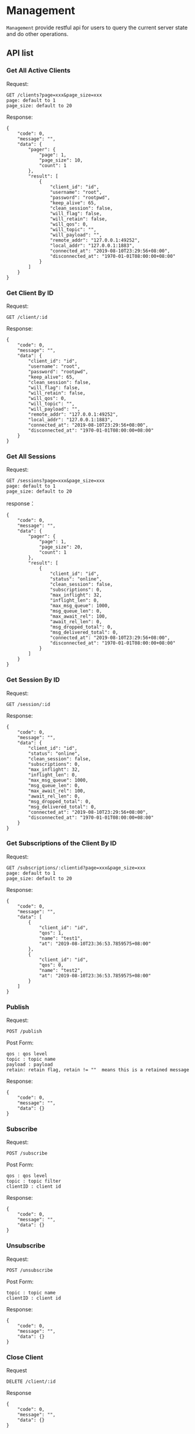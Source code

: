 # Management
`Management` provide restful api for users to  query the current server state and do other operations. 

## API list
### Get All Active Clients
Request:
```
GET /clients?page=xxx&page_size=xxx
page: default to 1
page_size: default to 20
```
Response:
```
{
    "code": 0,
    "message": "",
    "data": {
        "pager": {
            "page": 1,
            "page_size": 10,
            "count": 1
        },
        "result": [
            {
                "client_id": "id",
                "username": "root",
                "password": "rootpwd",
                "keep_alive": 65,
                "clean_session": false,
                "will_flag": false,
                "will_retain": false,
                "will_qos": 0,
                "will_topic": "",
                "will_payload": "",
                "remote_addr": "127.0.0.1:49252",
                "local_addr": "127.0.0.1:1883",
                "connected_at": "2019-08-10T23:29:56+08:00",
                "disconnected_at": "1970-01-01T08:00:00+08:00"
            }
        ]
    }
}

```

### Get Client By ID
Request:
```
GET /client/:id
```
Response:
```
{
    "code": 0,
    "message": "",
    "data": {
        "client_id": "id",
        "username": "root",
        "password": "rootpwd",
        "keep_alive": 65,
        "clean_session": false,
        "will_flag": false,
        "will_retain": false,
        "will_qos": 0,
        "will_topic": "",
        "will_payload": "",
        "remote_addr": "127.0.0.1:49252",
        "local_addr": "127.0.0.1:1883",
        "connected_at": "2019-08-10T23:29:56+08:00",
        "disconnected_at": "1970-01-01T08:00:00+08:00"
    }
}
```


### Get All Sessions

Request:
```
GET /sessions?page=xxx&page_size=xxx
page: default to 1
page_size: default to 20
```
response：
```
{
    "code": 0,
    "message": "",
    "data": {
        "pager": {
            "page": 1,
            "page_size": 20,
            "count": 1
        },
        "result": [
            {
                "client_id": "id",
                "status": "online",
                "clean_session": false,
                "subscriptions": 0,
                "max_inflight": 32,
                "inflight_len": 0,
                "max_msg_queue": 1000,
                "msg_queue_len": 0,
                "max_await_rel": 100,
                "await_rel_len": 0,
                "msg_dropped_total": 0,
                "msg_delivered_total": 0,
                "connected_at": "2019-08-10T23:29:56+08:00",
                "disconnected_at": "1970-01-01T08:00:00+08:00"
            }
        ]
    }
}
```

### Get Session By ID

Request:
```
GET /session/:id
```
Response:
```
{
    "code": 0,
    "message": "",
    "data": {
        "client_id": "id",
        "status": "online",
        "clean_session": false,
        "subscriptions": 0,
        "max_inflight": 32,
        "inflight_len": 0,
        "max_msg_queue": 1000,
        "msg_queue_len": 0,
        "max_await_rel": 100,
        "await_rel_len": 0,
        "msg_dropped_total": 0,
        "msg_delivered_total": 0,
        "connected_at": "2019-08-10T23:29:56+08:00",
        "disconnected_at": "1970-01-01T08:00:00+08:00"
    }
}
```

### Get Subscriptions of the Client By ID

Request:
```
GET /subscriptions/:clientid?page=xxx&page_size=xxx
page: default to 1
page_size: default to 20
```
Response:
```
{
    "code": 0,
    "message": "",
    "data": [
        {
            "client_id": "id",
            "qos": 1,
            "name": "test1",
            "at": "2019-08-10T23:36:53.7859575+08:00"
        },
        {
            "client_id": "id",
            "qos": 0,
            "name": "test2",
            "at": "2019-08-10T23:36:53.7859575+08:00"
        }
    ]
}
```




### Publish

Request:
```
POST /publish
```
Post Form:
```
qos : qos level
topic : topic name
payload : payload
retain: retain flag, retain != ""  means this is a retained message
```

Response:
```
{
    "code": 0,
    "message": "",
    "data": {}
}
```

### Subscribe

Request:
```
POST /subscribe
```
Post Form:
```
qos : qos level
topic : topic filter
clientID : client id
```

Response:
```
{
    "code": 0,
    "message": "",
    "data": {}
}
```

### Unsubscribe

Request:
```
POST /unsubscribe
```
Post Form:
```
topic : topic name
clientID : client id
```

Response:
```
{
    "code": 0,
    "message": "",
    "data": {}
}
```

### Close Client

Request
```
DELETE /client/:id
```

Response
```
{
    "code": 0,
    "message": "",
    "data": {}
}
```